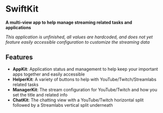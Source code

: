 # SwiftKit

**A multi-view app to help manage streaming related tasks and applications**

*This application is unfinished, all values are hardcoded, and does not yet feature easily accessible configuration to customize the streaming data*

## Features

- **AppKit**: Application status and management to help keep your important apps together and easily accessible
- **HelperKit**: A variety of buttons to help with YouTube/Twitch/Streamlabs related tasks
- **ManagerKit**: The stream configuration for YouTube/Twitch and how you set the title and related info
- **ChatKit**: The chatting view with a YouTube/Twitch horizontal split followed by a Streamlabs vertical split underneath
